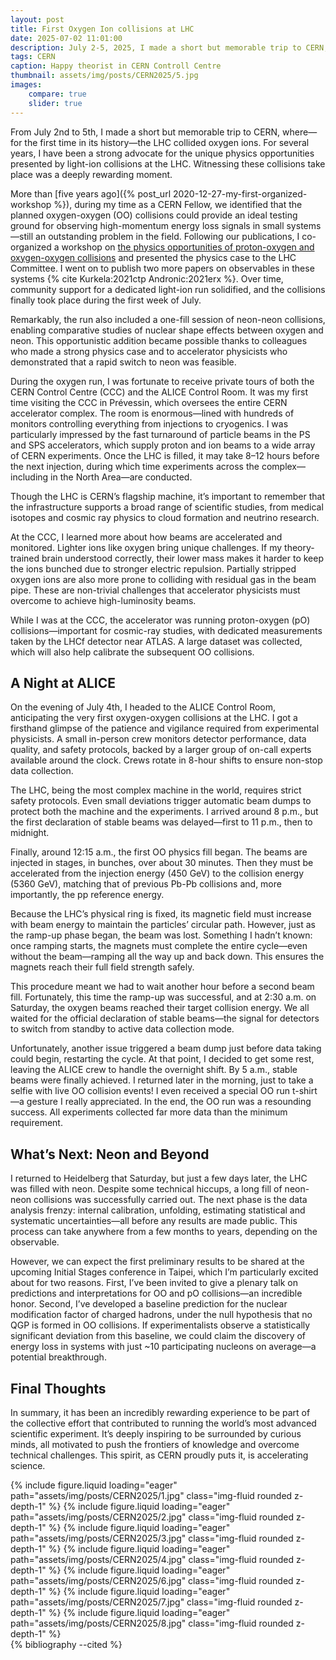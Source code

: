 ```yaml
---
layout: post
title: First Oxygen Ion collisions at LHC
date: 2025-07-02 11:01:00
description: July 2-5, 2025, I made a short but memorable trip to CERN, where—for the first time in its history—the LHC collided oxygen ions.
tags: CERN
caption: Happy theorist in CERN Controll Centre
thumbnail: assets/img/posts/CERN2025/5.jpg
images:
    compare: true
    slider: true
---
```



From July 2nd to 5th, I made a short but memorable trip to CERN, where—for the first time in its history—the LHC collided oxygen ions. For several years, I have been a strong advocate for the unique physics opportunities presented by light-ion collisions at the LHC. Witnessing these collisions take place was a deeply rewarding moment.

More than [five years ago]({% post_url 2020-12-27-my-first-organized-workshop %}), during my time as a CERN Fellow, we identified that the planned oxygen-oxygen (OO) collisions could provide an ideal testing ground for observing high-momentum energy loss signals in small systems—still an outstanding problem in the field. Following our publications, I co-organized a workshop on [the physics opportunities of proton-oxygen and oxygen-oxygen collisions](http://cern.ch/OppOatLHC) and presented the physics case to the LHC Committee. I went on to publish two more papers on observables in these systems {% cite  Kurkela:2021ctp Andronic:2021erx %}. Over time, community support for a dedicated light-ion run solidified, and the collisions finally took place during the first week of July.

Remarkably, the run also included a one-fill session of neon-neon collisions, enabling comparative studies of nuclear shape effects between oxygen and neon. This opportunistic addition became possible thanks to colleagues who made a strong physics case and to accelerator physicists who demonstrated that a rapid switch to neon was feasible.

During the oxygen run, I was fortunate to receive private tours of both the CERN Control Centre (CCC) and the ALICE Control Room. It was my first time visiting the CCC in Prévessin, which oversees the entire CERN accelerator complex. The room is enormous—lined with hundreds of monitors controlling everything from injections to cryogenics. I was particularly impressed by the fast turnaround of particle beams in the PS and SPS accelerators, which supply proton and ion beams to a wide array of CERN experiments. Once the LHC is filled, it may take 8–12 hours before the next injection, during which time experiments across the complex—including in the North Area—are conducted.


Though the LHC is CERN’s flagship machine, it’s important to remember that the infrastructure supports a broad range of scientific studies, from medical isotopes and cosmic ray physics to cloud formation and neutrino research.

At the CCC, I learned more about how beams are accelerated and monitored. Lighter ions like oxygen bring unique challenges. If my theory-trained brain understood correctly, their lower mass makes it harder to keep the ions bunched due to stronger electric repulsion. Partially stripped oxygen ions are also more prone to colliding with residual gas in the beam pipe. These are non-trivial challenges that accelerator physicists must overcome to achieve high-luminosity beams.

While I was at the CCC, the accelerator was running proton-oxygen (pO) collisions—important for cosmic-ray studies, with dedicated measurements taken by the LHCf detector near ATLAS. A large dataset was collected, which will also help calibrate the subsequent OO collisions.

## A Night at ALICE

On the evening of July 4th, I headed to the ALICE Control Room, anticipating the very first oxygen-oxygen collisions at the LHC. I got a firsthand glimpse of the patience and vigilance required from experimental physicists. A small in-person crew monitors detector performance, data quality, and safety protocols, backed by a larger group of on-call experts available around the clock. Crews rotate in 8-hour shifts to ensure non-stop data collection.

The LHC, being the most complex machine in the world, requires strict safety protocols. Even small deviations trigger automatic beam dumps to protect both the machine and the experiments. I arrived around 8 p.m., but the first declaration of stable beams was delayed—first to 11 p.m., then to midnight.

Finally, around 12:15 a.m., the first OO physics fill began. The beams are injected in stages, in bunches, over about 30 minutes. Then they must be accelerated from the injection energy (450 GeV) to the collision energy (5360 GeV), matching that of previous Pb-Pb collisions and, more importantly, the pp reference energy.

Because the LHC’s physical ring is fixed, its magnetic field must increase with beam energy to maintain the particles’ circular path. However, just as the ramp-up phase began, the beam was lost. Something I hadn’t known: once ramping starts, the magnets must complete the entire cycle—even without the beam—ramping all the way up and back down. This ensures the magnets reach their full field strength safely.

This procedure meant we had to wait another hour before a second beam fill. Fortunately, this time the ramp-up was successful, and at 2:30 a.m. on Saturday, the oxygen beams reached their target collision energy. We all waited for the official declaration of stable beams—the signal for detectors to switch from standby to active data collection mode.

Unfortunately, another issue triggered a beam dump just before data taking could begin, restarting the cycle. At that point, I decided to get some rest, leaving the ALICE crew to handle the overnight shift. By 5 a.m., stable beams were finally achieved. I returned later in the morning, just to take a selfie with live OO collision events! I even received a special OO run t-shirt—a gesture I really appreciated. In the end, the OO run was a resounding success. All experiments collected far more data than the minimum requirement.

## What’s Next: Neon and Beyond

I returned to Heidelberg that Saturday, but just a few days later, the LHC was filled with neon. Despite some technical hiccups, a long fill of neon-neon collisions was successfully carried out. The next phase is the data analysis frenzy: internal calibration, unfolding, estimating statistical and systematic uncertainties—all before any results are made public. This process can take anywhere from a few months to years, depending on the observable.

However, we can expect the first preliminary results to be shared at the upcoming Initial Stages conference in Taipei, which I’m particularly excited about for two reasons. First, I’ve been invited to give a plenary talk on predictions and interpretations for OO and pO collisions—an incredible honor. Second, I’ve developed a baseline prediction for the nuclear modification factor of charged hadrons, under the null hypothesis that no QGP is formed in OO collisions. If experimentalists observe a statistically significant deviation from this baseline, we could claim the discovery of energy loss in systems with just ~10 participating nucleons on average—a potential breakthrough.

## Final Thoughts

In summary, it has been an incredibly rewarding experience to be part of the collective effort that contributed to running the world’s most advanced scientific experiment. It’s deeply inspiring to be surrounded by curious minds, all motivated to push the frontiers of knowledge and overcome technical challenges. This spirit, as CERN proudly puts it, is accelerating science.


<swiper-container keyboard="true" navigation="true" pagination="true" pagination-clickable="true" pagination-dynamic-bullets="true" rewind="true">
  <swiper-slide>{% include figure.liquid loading="eager" path="assets/img/posts/CERN2025/1.jpg" class="img-fluid rounded z-depth-1" %}</swiper-slide>
  <swiper-slide>{% include figure.liquid loading="eager" path="assets/img/posts/CERN2025/2.jpg" class="img-fluid rounded z-depth-1" %}</swiper-slide>
  <swiper-slide>{% include figure.liquid loading="eager" path="assets/img/posts/CERN2025/3.jpg" class="img-fluid rounded z-depth-1" %}</swiper-slide>
  <swiper-slide>{% include figure.liquid loading="eager" path="assets/img/posts/CERN2025/4.jpg" class="img-fluid rounded z-depth-1" %}</swiper-slide>
  <swiper-slide>{% include figure.liquid loading="eager" path="assets/img/posts/CERN2025/6.jpg" class="img-fluid rounded z-depth-1" %}</swiper-slide>
  <swiper-slide>{% include figure.liquid loading="eager" path="assets/img/posts/CERN2025/7.jpg" class="img-fluid rounded z-depth-1" %}</swiper-slide>
  <swiper-slide>{% include figure.liquid loading="eager" path="assets/img/posts/CERN2025/8.jpg" class="img-fluid rounded z-depth-1" %}</swiper-slide>
</swiper-container>


<div class="publications">
{% bibliography --cited %}
<div>






